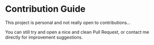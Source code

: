 # Contribution Guide

This project is personal and not really open to contributions... 

You can still try and open a nice and clean Pull Request, or contact me directly for improvement suggestions.
